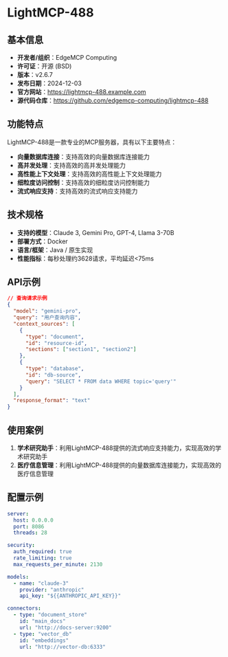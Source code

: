 # LightMCP-488

## 基本信息

- **开发者/组织**：EdgeMCP Computing
- **许可证**：开源 (BSD)
- **版本**：v2.6.7
- **发布日期**：2024-12-03
- **官方网站**：https://lightmcp-488.example.com
- **源代码仓库**：https://github.com/edgemcp-computing/lightmcp-488

## 功能特点

LightMCP-488是一款专业的MCP服务器，具有以下主要特点：

- **向量数据库连接**：支持高效的向量数据库连接能力
- **高并发处理**：支持高效的高并发处理能力
- **高性能上下文处理**：支持高效的高性能上下文处理能力
- **细粒度访问控制**：支持高效的细粒度访问控制能力
- **流式响应支持**：支持高效的流式响应支持能力


## 技术规格

- **支持的模型**：Claude 3, Gemini Pro, GPT-4, Llama 3-70B
- **部署方式**：Docker
- **语言/框架**：Java / 原生实现
- **性能指标**：每秒处理约3628请求，平均延迟<75ms

## API示例

```json
// 查询请求示例
{
  "model": "gemini-pro",
  "query": "用户查询内容",
  "context_sources": [
    {
      "type": "document",
      "id": "resource-id",
      "sections": ["section1", "section2"]
    },
    {
      "type": "database",
      "id": "db-source",
      "query": "SELECT * FROM data WHERE topic='query'"
    }
  ],
  "response_format": "text"
}
```

## 使用案例

1. **学术研究助手**：利用LightMCP-488提供的流式响应支持能力，实现高效的学术研究助手
2. **医疗信息管理**：利用LightMCP-488提供的向量数据库连接能力，实现高效的医疗信息管理


## 配置示例

```yaml
server:
  host: 0.0.0.0
  port: 8086
  threads: 28

security:
  auth_required: true
  rate_limiting: true
  max_requests_per_minute: 2130

models:
  - name: "claude-3"
    provider: "anthropic"
    api_key: "${{ANTHROPIC_API_KEY}}"

connectors:
  - type: "document_store"
    id: "main_docs"
    url: "http://docs-server:9200"
  - type: "vector_db"
    id: "embeddings"
    url: "http://vector-db:6333"
```